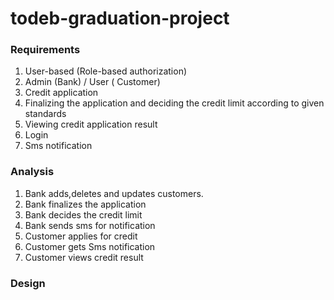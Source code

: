# todeb-graduation-project
### Requirements

1.	User-based (Role-based authorization)
2.	Admin (Bank) / User ( Customer)
3.	Credit application
4.	Finalizing the application and deciding the credit limit according to given standards
5.	Viewing credit application result
6.	Login
7.	Sms notification

### Analysis

1.	Bank adds,deletes and updates customers.
2.	Bank finalizes the application
3.	Bank decides the credit limit
4.	Bank sends sms for notification
5.	Customer applies for credit
6.	Customer gets Sms notification
7.	Customer views credit result

### Design
